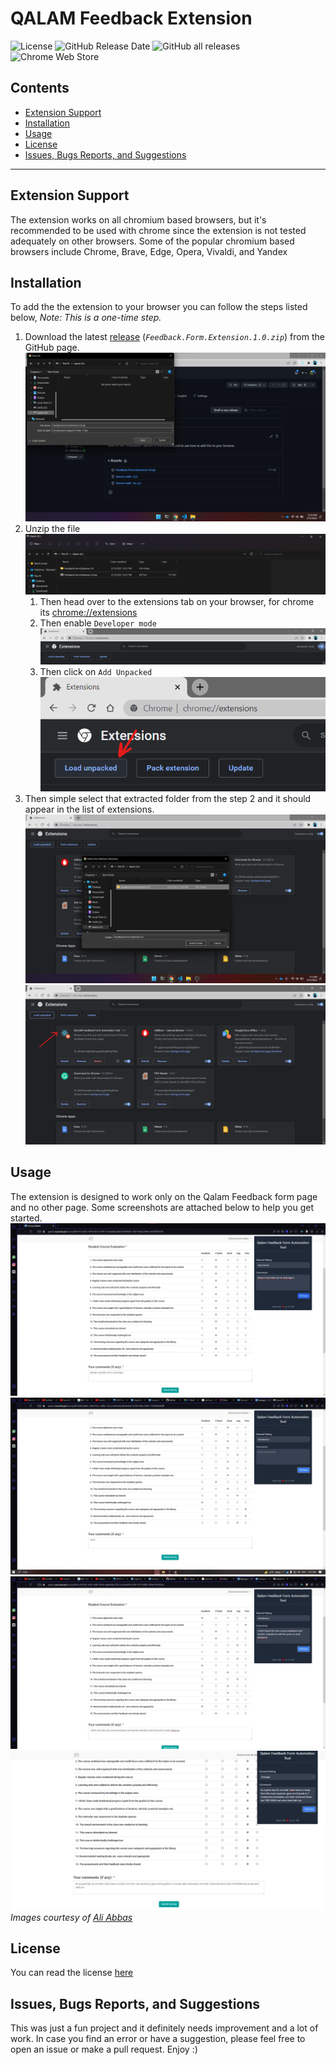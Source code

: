 # QALAM Feedback Extension 

<div>
<img src="https://img.shields.io/github/license/ShaderOX/nust-feeback-ext?style=flat-square" alt="License" />
<img alt="GitHub Release Date" src="https://img.shields.io/github/release-date/shaderox/nust-feeback-ext?style=flat-square">
<img src="https://img.shields.io/github/downloads/shaderOX/nust-feeback-ext/total?style=flat-square" alt="GitHub all releases" />
<img alt="Chrome Web Store" src="https://img.shields.io/chrome-web-store/v/fkjcihepmkgphfakckacocmnopgmpbhb?style=flat-square">
</div>


## Contents
  - [Extension Support](#extension-support)
  - [Installation](#installation)
  - [Usage](#usage)
  - [License](#license)
  - [Issues, Bugs Reports, and Suggestions](#issues-bugs-reports-and-suggestions)

___ 

## Extension Support
The extension works on all chromium based browsers, but it's recommended to be used with chrome since the extension is not tested adequately on other browsers. 
Some of the popular chromium based browsers include Chrome, Brave, Edge, Opera, Vivaldi, and Yandex  

## Installation 
To add the the extension to your browser you can follow the steps listed below, 
*Note: This is a one-time step.* 
 1. Download the latest [release](https://github.com/ShaderOX/nust-feeback-ext/releases) (*`Feedback.Form.Extension.1.0.zip`*) from the GitHub page. 
  ![Download](images/1-downloads.png)
 1. Unzip the file
  ![Unzip](images/2-extraction.png)
    1. Then head over to the extensions tab on your browser, for chrome its [chrome://extensions](chrome://extensions)
    1. Then enable `Developer mode` 
    ![Developer mode toggle](images/3-developer%20mode.png)
    1. Then click on `Add Unpacked`
    ![Load unpacked](images/4-load%20unpacked.png)
1. Then simple select that extracted folder from the step 2 and it should appear in the list of extensions. 
![Adding the extension](images/5-adding.png)
![Added](images/6-added.png) 

## Usage
The extension is designed to work only on the Qalam Feedback form page and no other page. 
Some screenshots are attached below to help you get started. 
![alt](images/usage/1.jpeg)
![alt](images/usage/2.jpeg)
![alt](images/usage/3.jpeg)
![alt](images/usage/4.jpeg)
*Images courtesy of [Ali Abbas](https://github.com/abbassays)*


## License
You can read the license [here](./LICENSE)

## Issues, Bugs Reports, and Suggestions 
This was just a fun project and it definitely needs improvement and a lot of work. 
In case you find an error or have a suggestion, please feel free to open an issue or make a pull request. 
Enjoy :) 
